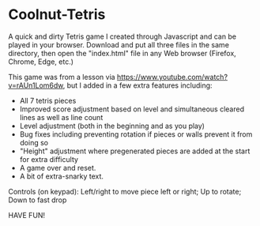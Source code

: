# Coolnut-Tetris
A quick and dirty Tetris game I created through Javascript and can be played in your browser. Download and put all three files in the same directory, then open the "index.html" file in any Web browser (Firefox, Chrome, Edge, etc.)

This game was from a lesson via https://www.youtube.com/watch?v=rAUn1Lom6dw, but I added in a few extra features including:
- All 7 tetris pieces
- Improved score adjustment based on level and simultaneous cleared lines as well as line count
- Level adjustment (both in the beginning and as you play)
- Bug fixes including preventing rotation if pieces or walls prevent it from doing so
- "Height" adjustment where pregenerated pieces are added at the start for extra difficulty
- A game over and reset.
- A bit of extra-snarky text.

Controls (on keypad):
Left/right to move piece left or right;
Up to rotate;
Down to fast drop

HAVE FUN!

